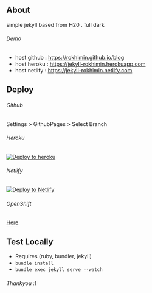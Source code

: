 
## About
simple jekyll based from H20 . full dark

###### Demo
- host github : https://rokhimin.github.io/blog
- host heroku : https://jekyll-rokhimin.herokuapp.com
- host netlify : https://jekyll-rokhimin.netlify.com

## Deploy

###### Github
Settings > GithubPages > Select Branch

###### Heroku
[![Deploy to heroku](https://www.herokucdn.com/deploy/button.png)](https://dashboard.heroku.com/new?button-url=https://github.com/rokhimin/blog/tree/deploy_heroku&template=https://github.com/rokhimin/blog/tree/deploy_heroku) 

###### Netlify
 [![Deploy to Netlify](https://www.netlify.com/img/deploy/button.svg)](https://app.netlify.com/start/deploy?repository=https://github.com/rokhimin/blog/tree/deploy_netlify)

###### OpenShift
[Here](https://github.com/rokhimin/blog/tree/deploy_openshift)

## Test Locally
- Requires (ruby, bundler, jekyll)
- `bundle install`
- `bundle exec jekyll serve --watch`

###### Thankyou :)
